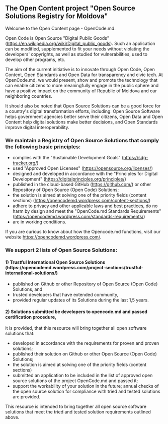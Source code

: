 <!--
**opencode-md/opencode-md** is a ✨ _special_ ✨ repository because its `README.md` (this file) appears on your GitHub profile.

Here are some ideas to get you started:

- 🔭 I’m currently working on ...
- 🌱 I’m currently learning ...
- 👯 I’m looking to collaborate on ...
- 🤔 I’m looking for help with ...
- 💬 Ask me about ...
- 📫 How to reach me: ...
- 😄 Pronouns: ...
- ⚡ Fun fact: ...
-->

<h2>The Open Content project "Open Source Solutions Registry for Moldova"</h2>
Welcome to the Open Content page - OpenCode.md.

Open Code is Open Source "Digital Public Goods" (https://en.wikipedia.org/wiki/Digital_public_goods). Such an application can be modified, supplemented to fit your needs without violating the developers' copyrights, as well as studied for vulnerabilities, used to develop other programs, etc.

The aim of the current initiative is to innovate through Open Code, Open Content, Open Standards and Open Data for transparency and civic tech. At OpenCode.md, we would present, show and promote the technology that can enable citizens to more meaningfully engage in the public sphere and have a positive impact on the community of Republic of Moldova and our neighboring countries.

It should also be noted that Open Source Solutions can be a good force for a country's digital transformation efforts, including: Open Source Software helps government agencies better serve their citizens, Open Data and Open Content help digital solutions make better decisions, and Open Standards improve digital interoperability.

<h3>We maintain a Registry of Open Source Solutions that comply the following basic principles:</h3>

- complies with the "Sustainable Development Goals" (https://sdg-tracker.org/)
- used "Approved Open Licenses" (https://opensource.org/licenses/)
- designed and developed in accordance with the "Principles for Digital Development" (https://digitalprinciples.org/principles/)
- published in the cloud-based GitHub (https://github.com/) or other Repository of Open Source (Open Code) Solutions;
- the solution is aimed at solving one of the  priority fields (content sections) (https://opencodemd.wordpress.com/content-sections/)
- adhere to privacy and other applicable laws and best practices, do no harm by design and meet the "OpenCode.md Standards Requirements" (https://opencodemd.wordpress.com/standards-requirements/)
- are in working conditions.

If you are curious to know about how the Opencode.md functions, visit our website https://opencodemd.wordpress.com/.

<h3>We support 2 lists of Open Source Solutions:</h3>
<h4>1) Trustful International Open Source Solutions (https://opencodemd.wordpress.com/project-sections/trustful-international-solutions/) </h4>

- published on Github or other Repository of Open Source (Open Code) Solutions, and 
- trusted developers that have extended community, 
- provided regular updates of its Solutions during the last 1,5 years.

<h4>2)  Solutions submitted be developers to opencode.md and passed certification procedure,</h4>
it is provided, that this resource will bring together all open software solutions that:

- developed in accordance with the requirements for proven and proven solutions;
- published their solution on Github or other Open Source (Open Code) Solutions;
- the solution is aimed at solving one of the  priority fields (content sections)
- submitted an application to be included in the list of approved open source solutions of the project OpenCode.md and passed it;
- support the workability of your solution in the future; annual checks of the open source solution for compliance with tried and tested solutions are provided.

This resource is intended to bring together all open source software solutions that meet the tried and tested solution requirements outlined above.
